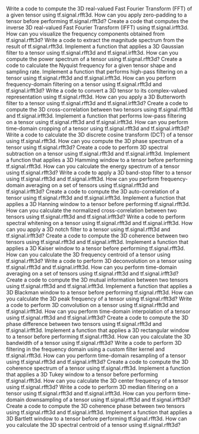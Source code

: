 Write a code to compute the 3D real-valued Fast Fourier Transform (FFT) of a given tensor using tf.signal.rfft3d.
How can you apply zero-padding to a tensor before performing tf.signal.rfft3d?
Create a code that computes the inverse 3D real-valued Fast Fourier Transform (IFFT) using tf.signal.irfft3d.
How can you visualize the frequency components obtained from tf.signal.rfft3d?
Write a code to extract the magnitude spectrum from the result of tf.signal.rfft3d.
Implement a function that applies a 3D Gaussian filter to a tensor using tf.signal.rfft3d and tf.signal.irfft3d.
How can you compute the power spectrum of a tensor using tf.signal.rfft3d?
Create a code to calculate the Nyquist frequency for a given tensor shape and sampling rate.
Implement a function that performs high-pass filtering on a tensor using tf.signal.rfft3d and tf.signal.irfft3d.
How can you perform frequency-domain filtering on a tensor using tf.signal.rfft3d and tf.signal.irfft3d?
Write a code to convert a 3D tensor to its complex-valued representation using tf.signal.rfft3d.
How can you apply a 3D Butterworth filter to a tensor using tf.signal.rfft3d and tf.signal.irfft3d?
Create a code to compute the 3D cross-correlation between two tensors using tf.signal.rfft3d and tf.signal.irfft3d.
Implement a function that performs low-pass filtering on a tensor using tf.signal.rfft3d and tf.signal.irfft3d.
How can you perform time-domain cropping of a tensor using tf.signal.rfft3d and tf.signal.irfft3d?
Write a code to calculate the 3D discrete cosine transform (DCT) of a tensor using tf.signal.rfft3d.
How can you compute the 3D phase spectrum of a tensor using tf.signal.rfft3d?
Create a code to perform 3D spectral subtraction on a tensor using tf.signal.rfft3d and tf.signal.irfft3d.
Implement a function that applies a 3D Hamming window to a tensor before performing tf.signal.rfft3d.
How can you calculate the energy spectrum of a tensor using tf.signal.rfft3d?
Write a code to apply a 3D band-stop filter to a tensor using tf.signal.rfft3d and tf.signal.irfft3d.
How can you perform frequency-domain averaging on a set of tensors using tf.signal.rfft3d and tf.signal.irfft3d?
Create a code to compute the 3D auto-correlation of a tensor using tf.signal.rfft3d and tf.signal.irfft3d.
Implement a function that applies a 3D Hanning window to a tensor before performing tf.signal.rfft3d.
How can you calculate the normalized cross-correlation between two tensors using tf.signal.rfft3d and tf.signal.irfft3d?
Write a code to perform spectral whitening on a tensor using tf.signal.rfft3d and tf.signal.irfft3d.
How can you apply a 3D notch filter to a tensor using tf.signal.rfft3d and tf.signal.irfft3d?
Create a code to compute the 3D coherence between two tensors using tf.signal.rfft3d and tf.signal.irfft3d.
Implement a function that applies a 3D Kaiser window to a tensor before performing tf.signal.rfft3d.
How can you calculate the 3D frequency centroid of a tensor using tf.signal.rfft3d?
Write a code to perform 3D deconvolution on a tensor using tf.signal.rfft3d and tf.signal.irfft3d.
How can you perform time-domain averaging on a set of tensors using tf.signal.rfft3d and tf.signal.irfft3d?
Create a code to compute the 3D mutual information between two tensors using tf.signal.rfft3d and tf.signal.irfft3d.
Implement a function that applies a 3D Blackman window to a tensor before performing tf.signal.rfft3d.
How can you calculate the 3D peak frequency of a tensor using tf.signal.rfft3d?
Write a code to perform 3D convolution on a tensor using tf.signal.rfft3d and tf.signal.irfft3d.
How can you perform time-domain interpolation of a tensor using tf.signal.rfft3d and tf.signal.irfft3d?
Create a code to compute the 3D phase difference between two tensors using tf.signal.rfft3d and tf.signal.irfft3d.
Implement a function that applies a 3D rectangular window to a tensor before performing tf.signal.rfft3d.
How can you calculate the 3D bandwidth of a tensor using tf.signal.rfft3d?
Write a code to perform 3D filtering in the frequency domain using a custom filter kernel and tf.signal.rfft3d.
How can you perform time-domain resampling of a tensor using tf.signal.rfft3d and tf.signal.irfft3d?
Create a code to compute the 3D coherence spectrum of a tensor using tf.signal.rfft3d.
Implement a function that applies a 3D Tukey window to a tensor before performing tf.signal.rfft3d.
How can you calculate the 3D center frequency of a tensor using tf.signal.rfft3d?
Write a code to perform 3D median filtering on a tensor using tf.signal.rfft3d and tf.signal.irfft3d.
How can you perform time-domain downsampling of a tensor using tf.signal.rfft3d and tf.signal.irfft3d?
Create a code to compute the 3D coherence phase between two tensors using tf.signal.rfft3d and tf.signal.irfft3d.
Implement a function that applies a 3D Bartlett window to a tensor before performing tf.signal.rfft3d.
How can you calculate the 3D spectral centroid of a tensor using tf.signal.rfft3d?